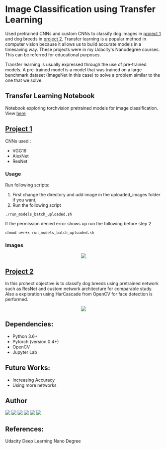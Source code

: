# Image Classification using Transfer Learning

Used pretrained CNNs and custom CNNs to classify dog images in [project 1](https://github.com/pr2tik1/dog-classifier/blob/master/check_images.py) and dog breeds in [project 2](https://github.com/pr2tik1/dog-classifier/blob/master/dog_app.ipynb). Transfer learning is a popular method in computer vision because it allows us to build accurate models in a timesaving way. These projects were in my Udacity's Nanodegree courses. This can be referred for educational purposes.


Transfer learning is usually expressed through the use of pre-trained models. A pre-trained model is a model that was trained on a large benchmark dataset (ImageNet in this case) to solve a problem similar to the one that we solve. 

## Transfer Learning Notebook
Notebook exploring torchvision pretrained models for image classification.
View [here](https://github.com/pr2tik1/dog-classifier/blob/master/transfer-learning.ipynb)

## [Project 1](https://github.com/pr2tik1/dog-classifier/tree/master/project-1)

CNNs used :
  - VGG16
  - AlexNet
  - ResNet
### Usage
Run following scripts:
1. First change the directory and add image in the uploaded_images folder if you want,
2. Run the following script
```
./run_models_batch_uploaded.sh
```

If the permission denied error shows up run the following before step 2

```
chmod u+r+x run_models_batch_uploaded.sh
```

### Images
<p align = "center">
<img src = "https://github.com/pr2tik1/dog-classifier/blob/master/project-1/pet_images/Basenji_00974.jpg">
</p> 


## [Project 2](https://github.com/pr2tik1/dog-classifier/blob/master/project-2) 
In this prohect objective is to classify dog breeds using pretrained network such as ResNet and custom network architecture for comparable study. Also a exploration using HarCascade from OpenCV for face detection is performed. 
 
<p align = 'center'>
<img src = https://github.com/pr2tik1/pr2tik1.github.io/blob/master/assets/images/5.png>
</p>

## Dependencies:
 - Python 3.6+
 - Pytorch (version 0.4+)
 - OpenCV
 - Jupyter Lab

## Future Works:
   - Increasing Accuracy
   - Using more networks

## Author 
[<img src="https://img.shields.io/badge/twitter-%231DA1F2.svg?&style=for-the-badge&logo=twitter&logoColor=white" />](https://twitter.com/Pratikpkb) [<img src="https://img.shields.io/badge/medium-%2312100E.svg?&style=for-the-badge&logo=medium&logoColor=white" />](https://medium.com/@pratikbaitha04)  [<img src="https://img.shields.io/badge/linkedin-%230077B5.svg?&style=for-the-badge&logo=linkedin&logoColor=white" />](https://www.linkedin.com/in/pratik-kumar04/) [<img src = "https://img.shields.io/badge/instagram-%23E4405F.svg?&style=for-the-badge&logo=instagram&logoColor=white">](https://www.instagram.com/pratikkumar04/) [<img src = "https://img.shields.io/badge/facebook-%231877F2.svg?&style=for-the-badge&logo=facebook&logoColor=white">](https://www.facebook.com/pr2tik1) [<img src ="https://img.shields.io/badge/github.io-web-%23.svg?&style=for-the-badge&logo=&logoColor=white%22">](https://pr2tik1.github.io/)
## References: 
Udacity Deep Learning Nano Degree 

